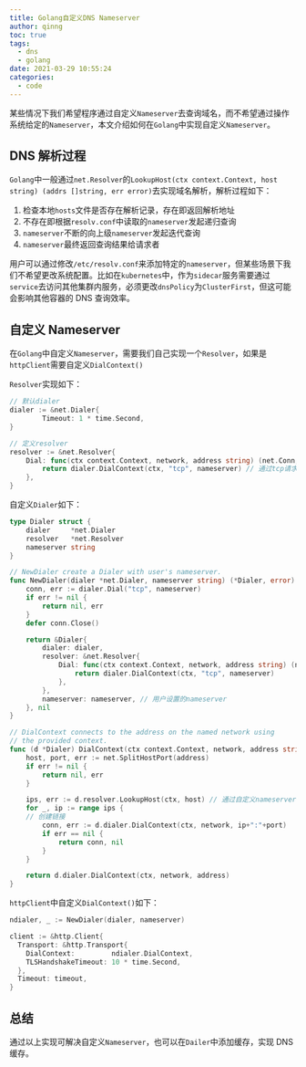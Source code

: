 ```yaml
---
title: Golang自定义DNS Nameserver
author: qinng
toc: true
tags:
  - dns
  - golang
date: 2021-03-29 10:55:24
categories:
  - code
---
```


某些情况下我们希望程序通过自定义`Nameserver`去查询域名，而不希望通过操作系统给定的`Nameserver`，本文介绍如何在`Golang`中实现自定义`Nameserver`。

<!--more-->

## DNS 解析过程

`Golang`中一般通过`net.Resolver`的`LookupHost(ctx context.Context, host string) (addrs []string, err error)`去实现域名解析，解析过程如下：

1. 检查本地`hosts`文件是否存在解析记录，存在即返回解析地址
2. 不存在即根据`resolv.conf`中读取的`nameserver`发起递归查询
3. `nameserver`不断的向上级`nameserver`发起迭代查询
4. `nameserver`最终返回查询结果给请求者

用户可以通过修改`/etc/resolv.conf`来添加特定的`nameserver`，但某些场景下我们不希望更改系统配置。比如在`kubernetes`中，作为`sidecar`服务需要通过`service`去访问其他集群内服务，必须更改`dnsPolicy`为`ClusterFirst`，但这可能会影响其他容器的 DNS 查询效率。

## 自定义 Nameserver

在`Golang`中自定义`Nameserver`，需要我们自己实现一个`Resolver`，如果是`httpClient`需要自定义`DialContext()`

`Resolver`实现如下：

```go
// 默认dialer
dialer := &net.Dialer{
		Timeout: 1 * time.Second,
}

// 定义resolver
resolver := &net.Resolver{
	Dial: func(ctx context.Context, network, address string) (net.Conn, error) {
		return dialer.DialContext(ctx, "tcp", nameserver) // 通过tcp请求nameserver解析域名
	},
}
```

自定义`Dialer`如下：

```go
type Dialer struct {
	dialer     *net.Dialer
	resolver   *net.Resolver
	nameserver string
}

// NewDialer create a Dialer with user's nameserver.
func NewDialer(dialer *net.Dialer, nameserver string) (*Dialer, error) {
	conn, err := dialer.Dial("tcp", nameserver)
	if err != nil {
		return nil, err
	}
	defer conn.Close()

	return &Dialer{
		dialer: dialer,
		resolver: &net.Resolver{
			Dial: func(ctx context.Context, network, address string) (net.Conn, error) {
				return dialer.DialContext(ctx, "tcp", nameserver)
			},
		},
		nameserver: nameserver, // 用户设置的nameserver
	}, nil
}

// DialContext connects to the address on the named network using
// the provided context.
func (d *Dialer) DialContext(ctx context.Context, network, address string) (net.Conn, error) {
	host, port, err := net.SplitHostPort(address)
	if err != nil {
		return nil, err
	}

	ips, err := d.resolver.LookupHost(ctx, host) // 通过自定义nameserver查询域名
	for _, ip := range ips {
    // 创建链接
		conn, err := d.dialer.DialContext(ctx, network, ip+":"+port)
		if err == nil {
			return conn, nil
		}
	}

	return d.dialer.DialContext(ctx, network, address)
}
```

`httpClient`中自定义`DialContext()`如下：

```go
ndialer, _ := NewDialer(dialer, nameserver)

client := &http.Client{
  Transport: &http.Transport{
    DialContext:         ndialer.DialContext,
    TLSHandshakeTimeout: 10 * time.Second,
  },
  Timeout: timeout,
}
```

## 总结

通过以上实现可解决自定义`Nameserver`，也可以在`Dailer`中添加缓存，实现 DNS 缓存。
